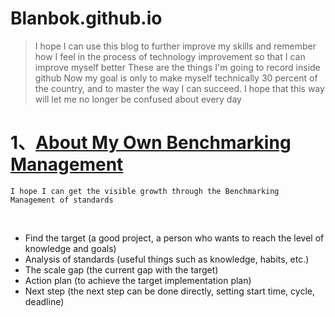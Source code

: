 # Blanbok.github.io

> I hope I can use this blog to further improve my skills and remember how I feel in the process of technology improvement so that I can improve myself better
  These are the things I'm going to record inside github
  Now my goal is only to make myself technically 30 percent of the country, and to master the way I can succeed.
  I hope that this way will let me no longer be confused about every day
  
# 1、[About My Own Benchmarking Management](https://github.com/Blanbok/AboutMyOwnBenchmarkingManagement/blob/master/README.md)
    
    I hope I can get the visible growth through the Benchmarking Management of standards
    
-  Find the target (a good project, a person who wants to reach the level of knowledge and goals)
-  Analysis of standards (useful things such as knowledge, habits, etc.)
-  The scale gap (the current gap with the target)
-  Action plan (to achieve the target implementation plan)
-  Next step (the next step can be done directly, setting start time, cycle, deadline)
